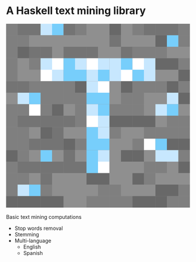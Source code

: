 # A Haskell text mining library

![Logo](./logo/logo.png)

Basic text mining computations

- Stop words removal
- Stemming
- Multi-language
    - English
    - Spanish
